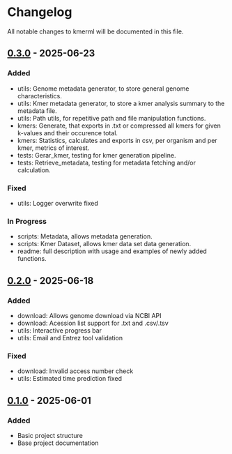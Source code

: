 # Changelog
All notable changes to kmerml will be documented in this file.

## [0.3.0] - 2025-06-23
### Added
- utils: Genome metadata generator, to store general genome characteristics.
- utils: Kmer metadata generator, to store a kmer analysis summary to the metadata file.
- utils: Path utils, for repetitive path and file manipulation functions.
- kmers: Generate, that exports in .txt or compressed all kmers for given k-values and their occurence total.
- kmers: Statistics, calculates and exports in csv, per organism and per kmer, metrics of interest.
- tests: Gerar_kmer, testing for kmer generation pipeline.
- tests: Retrieve_metadata, testing for metadata fetching and/or calculation.

### Fixed
- utils: Logger overwrite fixed

### In Progress
- scripts: Metadata, allows metadata generation.
- scripts: Kmer Dataset, allows kmer data set data generation.
- readme: full description with usage and examples of newly added functions.

## [0.2.0] - 2025-06-18
### Added
- download: Allows genome download via NCBI API
- download: Acession list support for .txt and .csv/.tsv
- utils: Interactive progress bar
- utils: Email and Entrez tool validation

### Fixed
- download: Invalid access number check
- utils: Estimated time prediction fixed

## [0.1.0] - 2025-06-01
### Added
- Basic project structure
- Base project documentation

[Unreleased]: https://github.com/username/kmerml/compare/v0.2.0...HEAD
[0.3.0]: https://github.com/username/kmerml/compare/v0.2.0...v0.3.0
[0.2.0]: https://github.com/username/kmerml/compare/v0.1.0...v0.2.0
[0.1.0]: https://github.com/username/kmerml/releases/tag/v0.1.0
